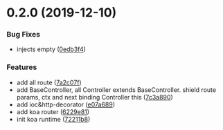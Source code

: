<a name="0.2.0"></a>
# 0.2.0 (2019-12-10)


### Bug Fixes

* injects empty ([0edb3f4](https://github.com/hubvue/kim/commit/0edb3f4))


### Features

* add all route ([7a2c07f](https://github.com/hubvue/kim/commit/7a2c07f))
* add BaseController, all Controller extends BaseController.  shield route params, ctx and next binding  Controller this ([7c3a890](https://github.com/hubvue/kim/commit/7c3a890))
* add ioc&http-decorator ([e07a689](https://github.com/hubvue/kim/commit/e07a689))
* add koa router ([6229e81](https://github.com/hubvue/kim/commit/6229e81))
* init koa runtime ([72211b8](https://github.com/hubvue/kim/commit/72211b8))



